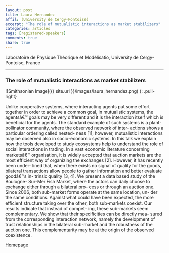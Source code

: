 ```yaml
---
layout: post
title: Laura Hernandez
affil: (University de Cergy-Pontoise)
excerpt: "The role of mutualistic interactions as market stabilizers"
categories: articles
tags: [registered-speakers]
comments: true
share: true
---
```


Laboratoire de Physique Théorique et Modélisatio, University de Cergy-Pontoise, France

---

### The role of mutualistic interactions as market stabilizers

<!-- Lorem ipsum dolor sit amet, test link adipiscing elit. **This is strong**. Nullam dignissim convallis est. Quisque aliquam. -->

![Smithsonian Image]({{ site.url }}/images/laura_hernandez.png)
{: .pull-right}

Unlike cooperative systems, where interacting agents put some effort together in order to achieve a common goal, in mutualistic systems, the agentsâ€™ goals may be very different and it is the interaction itself which is beneficial for the agents. The standard example of such systems is a plant-pollinator community, where the observed network of inter- actions shows a particular ordering called nested- ness [1]; however, mutualistic interactions may be observed also in socio-economic systems. In this talk we explain how the tools developed to study ecosystems help to understand the role of social interactions in trading. In a vast economic literature concerning marketsâ€™ organisation, it is widely accepted that auction markets are the most efficient way of organizing the exchanges [2]. However, it has recently been under- lined that, when there exists no signal of quality for the goods, bilateral transactions allow people to gather information and better evaluate goodâ€™s in- trinsic quality [3, 4]. We present a data based study of the Boulogne- Sur-Mer Fish Market, where the actors can daily choose to exchange either through a bilateral pro- cess or through an auction one. Since 2006, both sub-market forms operate at the same location, un- der the same conditions. Against what could have been expected, the more efficient structure taking over the other, both sub-markets coexist. Our results indicate that instead of compet- ing, these sub-markets seem complementary. We show that their specificities can be directly mea- sured from the corresponding interaction network, namely the development of trust relationships in the bilateral sub-market and the robustness of the auction one. This complementarity may be at the origin of the observed coexistence.

<div markdown="0"><a href="https://www.u-cergy.fr/en/_plugins/mypage/mypage/content/laura.html" class="btn">Homepage</a></div>

